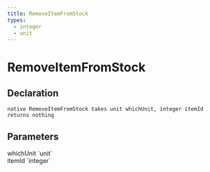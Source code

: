 ```yaml
---
title: RemoveItemFromStock
types:
  - integer
  - unit
---
```


# RemoveItemFromStock

## Declaration

```
native RemoveItemFromStock takes unit whichUnit, integer itemId returns nothing
```

## Parameters
<dl>
  <dt>whichUnit `unit`</dt>
  <dd></dd>

  <dt>itemId `integer`</dt>
  <dd></dd>
</dl>